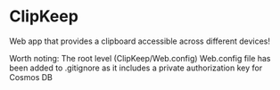 # ClipKeep
Web app that provides a clipboard accessible across different devices!

Worth noting: The root level (ClipKeep/Web.config) Web.config file has been added to .gitignore as it includes a private authorization key for Cosmos DB
